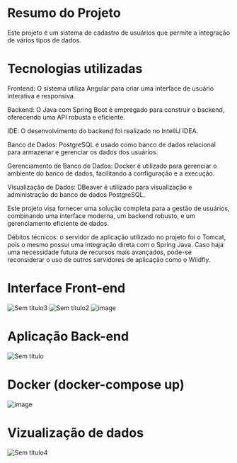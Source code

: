 # Resumo do Projeto
Este projeto é um sistema de cadastro de usuários que permite a integração de vários tipos de dados.

# Tecnologias utilizadas

Frontend: O sistema utiliza Angular para criar uma interface de usuário interativa e responsiva.

Backend: O Java com Spring Boot é empregado para construir o backend, oferecendo uma API robusta e eficiente.

IDE: O desenvolvimento do backend foi realizado no IntelliJ IDEA.

Banco de Dados: PostgreSQL é usado como banco de dados relacional para armazenar e gerenciar os dados dos usuários.

Gerenciamento de Banco de Dados: Docker é utilizado para gerenciar o ambiente do banco de dados, facilitando a configuração e a execução.

Visualização de Dados: DBeaver é utilizado para visualização e administração do banco de dados PostgreSQL.

Este projeto visa fornecer uma solução completa para a gestão de usuários, combinando uma interface moderna, um backend robusto, e um gerenciamento eficiente de dados.

Débitos técnicos: o servidor de aplicação utilizado no projeto foi o Tomcat, pois o mesmo possui uma integração direta com o Spring Java. Caso haja uma necessidade futura de recursos mais avançados, pode-se reconsiderar o uso de outros servidores de aplicação como o Wildfly.

# Interface Front-end

![Sem título3](https://github.com/user-attachments/assets/7a99d717-62bf-42e7-8a09-e9cf2c904ccc)
![Sem título2](https://github.com/user-attachments/assets/ccd6c17c-33ff-4fe4-9b8d-9e385aa48ab1)
![image](https://github.com/user-attachments/assets/89047416-7bf7-4a09-a82a-1d64601b3186)

# Aplicação Back-end

![Sem título](https://github.com/user-attachments/assets/c6353131-285f-438a-8a4e-81bba97067de)

# Docker (docker-compose up)

![image](https://github.com/user-attachments/assets/260f4ee4-7247-45bb-8d67-5eb2d190648c)

# Vizualização de dados

![Sem título4](https://github.com/user-attachments/assets/5cb28595-4aab-4781-9247-c4c4f8316e28)








